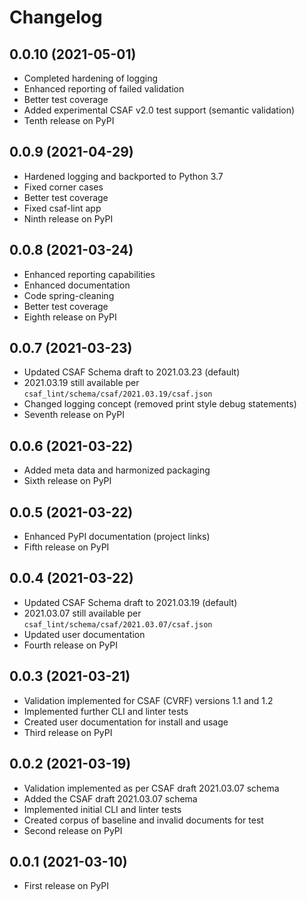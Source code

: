 # Changelog

## 0.0.10 (2021-05-01)

* Completed hardening of logging
* Enhanced reporting of failed validation
* Better test coverage
* Added experimental CSAF v2.0 test support (semantic validation)
* Tenth release on PyPI

## 0.0.9 (2021-04-29)

* Hardened logging and backported to Python 3.7
* Fixed corner cases
* Better test coverage
* Fixed csaf-lint app
* Ninth release on PyPI

## 0.0.8 (2021-03-24)

* Enhanced reporting capabilities
* Enhanced documentation
* Code spring-cleaning
* Better test coverage
* Eighth release on PyPI

## 0.0.7 (2021-03-23)

* Updated CSAF Schema draft to 2021.03.23 (default)
* 2021.03.19 still available per `csaf_lint/schema/csaf/2021.03.19/csaf.json`
* Changed logging concept (removed print style debug statements)
* Seventh release on PyPI

## 0.0.6 (2021-03-22)

* Added meta data and harmonized packaging
* Sixth release on PyPI

## 0.0.5 (2021-03-22)

* Enhanced PyPI documentation (project links)
* Fifth release on PyPI

##  0.0.4 (2021-03-22)

* Updated CSAF Schema draft to 2021.03.19 (default)
* 2021.03.07 still available per `csaf_lint/schema/csaf/2021.03.07/csaf.json`
* Updated user documentation
* Fourth release on PyPI

## 0.0.3 (2021-03-21)

* Validation implemented for CSAF (CVRF) versions 1.1 and 1.2
* Implemented further CLI and linter tests
* Created user documentation for install and usage
* Third release on PyPI

## 0.0.2 (2021-03-19)

* Validation implemented as per CSAF draft 2021.03.07 schema
* Added the CSAF draft 2021.03.07 schema
* Implemented initial CLI and linter tests
* Created corpus of baseline and invalid documents for test
* Second release on PyPI

## 0.0.1 (2021-03-10)

* First release on PyPI
